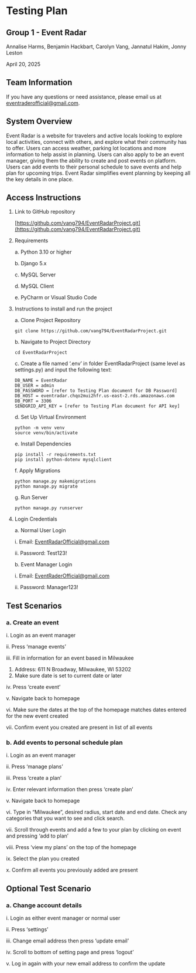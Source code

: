 # Testing Plan  

## Group 1 - Event Radar 

Annalise Harms, Benjamin Hackbart, Carolyn Vang, Jannatul Hakim, Jonny Leston 

April 20, 2025  

## Team Information 

If you have any questions or need assistance, please email us at eventraderofficial@gmail.com. 

## System Overview 

Event Radar is a website for travelers and active locals looking to explore local activities, connect with others, and explore what their community has to offer. Users can access weather, parking lot locations and more information to help assist in planning. Users can also apply to be an event manager, giving them the ability to create and post events on platform. Users can add events to their personal schedule to save events and help plan for upcoming trips. Event Radar simplifies event planning by keeping all the key details in one place. 

## Access Instructions 

1. Link to GitHub repository  

   [https://github.com/vang794/EventRadarProject.git](https://github.com/vang794/EventRadarProject.git)

2. Requirements 

   a. Python 3.10 or higher  
   
   b. Django 5.x  
   
   c. MySQL Server  
   
   d. MySQL Client  
   
   e. PyCharm or Visual Studio Code  

3. Instructions to install and run the project 

   a. Clone Project Repository

      ```
      git clone https://github.com/vang794/EventRadarProject.git
      ```

   b. Navigate to Project Directory

      ```
      cd EventRadarProject
      ```

   c. Create a file named ‘.env’ in folder EventRadarProject (same level as settings.py) and input the following text:

      ```
      DB_NAME = EventRadar  
      DB_USER = admin  
      DB_PASSWORD = [refer to Testing Plan document for DB Password]
      DB_HOST = eventradar.chqo2mui2hfr.us-east-2.rds.amazonaws.com  
      DB_PORT = 3306  
      SENDGRID_API_KEY = [refer to Testing Plan document for API key]
      ```

   d. Set Up Virtual Environment

      ```
      python -m venv venv
      source venv/bin/activate
      ```

   e. Install Dependencies

      ```
      pip install -r requirements.txt
      pip install python-dotenv mysqlclient
      ```

   f. Apply Migrations

      ```
      python manage.py makemigrations
      python manage.py migrate
      ```

   g. Run Server

      ```
      python manage.py runserver
      ```

4. Login Credentials  

   a. Normal User Login 

      i. Email: EventRadarOfficial@gmail.com  
      
      ii. Password: Test123!  

   b. Event Manager Login 

      i. Email: EventRaderOfficial@gmail.com  
      
      ii. Password: Manager123!  

## Test Scenarios 

### a. Create an event 

   i. Login as an event manager  

   ii. Press ‘manage events’  

   iii. Fill in information for an event based in Milwaukee  

   1. Address: 611 N Broadway, Milwaukee, WI 53202  
   2. Make sure date is set to current date or later  

   iv. Press ‘create event’  

   v. Navigate back to homepage  

   vi. Make sure the dates at the top of the homepage matches dates entered for the new event created  

   vii. Confirm event you created are present in list of all events  

### b. Add events to personal schedule plan 

   i. Login as an event manager  

   ii. Press ‘manage plans’  

   iii. Press ‘create a plan’  

   iv. Enter relevant information then press ‘create plan’  

   v. Navigate back to homepage  

   vi. Type in “Milwaukee”, desired radius, start date and end date. Check any categories that you want to see and click search.  

   vii. Scroll through events and add a few to your plan by clicking on event and pressing ‘add to plan’  

   viii. Press ‘view my plans’ on the top of the homepage  

   ix. Select the plan you created  

   x. Confirm all events you previously added are present  

## Optional Test Scenario 

### a. Change account details  

   i. Login as either event manager or normal user  

   ii. Press ‘settings’  

   iii. Change email address then press ‘update email’  

   iv. Scroll to bottom of setting page and press ‘logout’  

   v. Log in again with your new email address to confirm the update  

